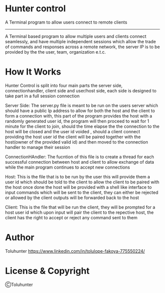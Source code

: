 # Hunter control
A Terminal program to allow users connect to remote clients 

---
A Terminal based program to allow multiple users and clients connect seamlessly, and have multiple independent sessions which allow the trade of commands and responses across a remote network, the server IP is to be provided by the the user, team, organization e.t.c.

# How It Works
Hunter Control is split into four main parts the server side, connectionhandler, client side and user/host side,  each side is designed to take part in a full session connection

Server Side: The server.py file is meant to be run on the users server which should have a public Ip address to allow for both the host and the client to form a connection with, this part of the program provides the host with a randomly generated user id, the program will then proceed to wait for 1 minute for the client to join, should the time elapse the the connection to the host will be closed and the user id voided , should a client connect providing the host user id the client will be paired together with the host(owner of the provided valid id) and then moved to the connection handler to manage their session

ConnectionHAndler: The fucntion of this file is to create a thread for each successful connection between host and client to allow exchange of data while the main program continues to accept new connections

Host: This is the file that is to be run by the user this will provide them a user id which should be told to the client to allow the client to be paired with the host once done the host will be provided with a shell like interface to input commands which will be sent to the client, they can either be rejected or allowed by the client outputs will be forwarded back to the host 

Client: This is the file that will be run the client, they will be prompted for a host user id which upon input will pair the client to the repective host, the client has the right to accept or reject any command sent to them

# Author

Toluhunter https://www.linkedin.com/in/tolulope-fakoya-775550224/

# License & Copyright

ⒸToluhunter
